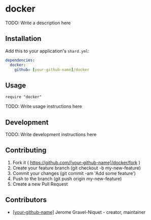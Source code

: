 # docker

TODO: Write a description here

## Installation


Add this to your application's `shard.yml`:

```yaml
dependencies:
  docker:
    github: [your-github-name]/docker
```


## Usage


```crystal
require "docker"
```


TODO: Write usage instructions here

## Development

TODO: Write development instructions here

## Contributing

1. Fork it ( https://github.com/[your-github-name]/docker/fork )
2. Create your feature branch (git checkout -b my-new-feature)
3. Commit your changes (git commit -am 'Add some feature')
4. Push to the branch (git push origin my-new-feature)
5. Create a new Pull Request

## Contributors

- [[your-github-name]](https://github.com/[your-github-name]) Jerome Gravel-Niquet - creator, maintainer
